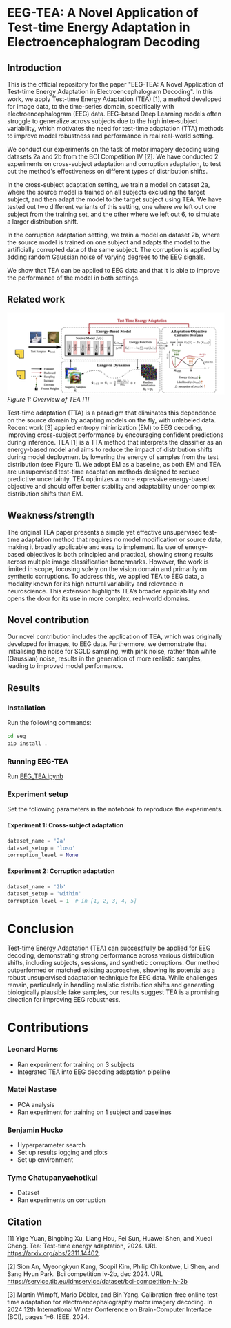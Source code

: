 # EEG-TEA: A Novel Application of Test-time Energy Adaptation in Electroencephalogram Decoding

## Introduction 

This is the official repository for the paper "EEG-TEA: A Novel Application of Test-time Energy Adaptation in Electroencephalogram Decoding". 
In this work, we apply Test-time Energy Adaptation (TEA) [1], a method developed for image data, to the time-series domain,
specifically with electroencephalogram (EEG) data.
EEG-based Deep Learning models often struggle to generalize across subjects due to the high inter-subject variability,
which motivates the need for test-time adaptation (TTA) methods to improve model robustness and performance 
in real real-world setting.

We conduct our experiments on the task of motor imagery decoding using datasets 2a and 2b from the BCI Competition IV [2].
We have conducted 2 experiments on cross-subject adaptation and corruption adaptation, to test out the method's effectiveness
on different types of distribution shifts.

In the cross-subject adaptation setting, we train a model on dataset 2a, where the source model is trained on all subjects
excluding the target subject, and then adapt the model to the target subject using TEA. We have tested out two different 
variants of this setting, one where we left out one subject from the training set, and the other where we left out 6, 
to simulate a larger distribution shift. 

In the corruption adaptation setting, we train a model on dataset 2b, where the source model is trained on one subject and 
adapts the model to the artificially corrupted data of the same subject. The corruption is applied by adding random 
Gaussian noise of varying degrees to the EEG signals.

We show that TEA can be applied to EEG data and that it is able to improve the performance of the model in both settings. 
#### 

## Related work 

![Overview of tea [1]](tea_overview.png)
*Figure 1: Overview of TEA [1]*


Test-time adaptation (TTA) is a paradigm that eliminates this dependence on the source domain by adapting models on the fly,
with unlabeled data. Recent work [3] applied entropy minimization (EM) to EEG decoding, improving cross-subject performance 
by encouraging confident predictions during inference. TEA [1] is a TTA method that interprets the classifier 
as an energy-based model and aims to reduce the impact of distribution shifts during model deployment by lowering the 
energy of samples from the test distribution (see Figure 1).
We adopt EM as a baseline, as both EM and TEA are unsupervised test-time adaptation methods designed to reduce predictive uncertainty. 
TEA optimizes a more expressive energy-based objective and should offer better stability and adaptability 
under complex distribution shifts than EM.

## Weakness/strength 
The original TEA paper presents a simple yet effective unsupervised test-time adaptation method that requires no model modification or source data, making it broadly applicable and easy to implement. Its use of energy-based objectives is both principled and practical, showing strong results across multiple image classification benchmarks. However, the work is limited in scope, focusing solely on the vision domain and primarily on synthetic corruptions. To address this, we applied TEA to EEG data, a modality known for its high natural variability and relevance in neuroscience. This extension highlights TEA’s broader applicability and opens the door for its use in more complex, real-world domains.

## Novel contribution 

Our novel contribution includes the application of TEA, which was originally developed for images, to EEG data. 
Furthermore, we demonstrate that initialising the noise for SGLD sampling, with pink noise, rather than white (Gaussian)
noise, results in the generation of more realistic samples, leading to improved model performance.

## Results 

### Installation
Run the following commands:
  ```bash
  cd eeg
  pip install .
````
### Running EEG-TEA
Run [EEG_TEA.ipynb](eeg/EEG_TEA.ipynb)

### Experiment setup 
Set the following parameters in the notebook to reproduce the experiments.
#### Experiment 1: Cross-subject adaptation
```python
dataset_name = '2a'
dataset_setup = 'loso' 
corruption_level = None
```

#### Experiment 2: Corruption adaptation

```python
dataset_name = '2b'
dataset_setup = 'within' 
corruption_level = 1  # in [1, 2, 3, 4, 5]
```

# Conclusion
Test-time Energy Adaptation (TEA) can successfully be applied for EEG decoding, demonstrating strong performance across various distribution shifts, including subjects, sessions, and synthetic corruptions. Our method outperformed or matched existing approaches, showing its potential as a robust unsupervised adaptation technique for EEG data. While challenges remain, particularly in handling realistic distribution shifts and generating biologically plausible fake samples, our results suggest TEA is a promising direction for improving EEG robustness.

# Contributions

### Leonard Horns 
- Ran experiment for training on 3 subjects
- Integrated TEA into EEG decoding adaptation pipeline
### Matei Nastase 
- PCA analysis
- Ran experiment for training on 1 subject and baselines
### Benjamin Hucko 
- Hyperparameter search 
- Set up results logging and plots
- Set up environment
### Tyme Chatupanyachotikul
- Dataset
- Ran experiments on corruption

## Citation
[1] Yige Yuan, Bingbing Xu, Liang Hou, Fei Sun, Huawei Shen, and Xueqi Cheng. Tea: Test-time energy adaptation, 2024. URL https://arxiv.org/abs/2311.14402.

[2] Sion An, Myeongkyun Kang, Soopil Kim, Philip Chikontwe, Li Shen, and Sang Hyun Park. Bci competition iv-2b, dec 2024. URL https://service.tib.eu/ldmservice/dataset/bci-competition-iv-2b

[3] Martin Wimpff, Mario Döbler, and Bin Yang. Calibration-free online test-time adaptation for electroencephalography motor imagery decoding. In 2024 12th International Winter Conference on Brain-Computer Interface (BCI), pages 1–6. IEEE, 2024.

